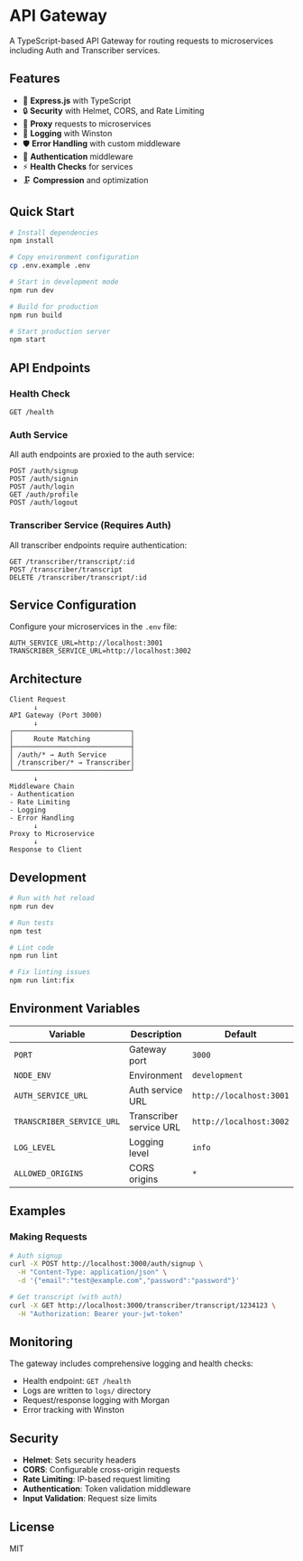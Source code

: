 # API Gateway

A TypeScript-based API Gateway for routing requests to microservices including Auth and Transcriber services.

## Features

- 🚀 **Express.js** with TypeScript
- 🔒 **Security** with Helmet, CORS, and Rate Limiting
- 🔄 **Proxy** requests to microservices
- 📝 **Logging** with Winston
- 🛡️ **Error Handling** with custom middleware
- 🔐 **Authentication** middleware
- ⚡ **Health Checks** for services
- 🗜️ **Compression** and optimization

## Quick Start

```bash
# Install dependencies
npm install

# Copy environment configuration
cp .env.example .env

# Start in development mode
npm run dev

# Build for production
npm run build

# Start production server
npm start
```

## API Endpoints

### Health Check
```
GET /health
```

### Auth Service
All auth endpoints are proxied to the auth service:
```
POST /auth/signup
POST /auth/signin
POST /auth/login
GET /auth/profile
POST /auth/logout
```

### Transcriber Service (Requires Auth)
All transcriber endpoints require authentication:
```
GET /transcriber/transcript/:id
POST /transcriber/transcript
DELETE /transcriber/transcript/:id
```

## Service Configuration

Configure your microservices in the `.env` file:

```env
AUTH_SERVICE_URL=http://localhost:3001
TRANSCRIBER_SERVICE_URL=http://localhost:3002
```

## Architecture

```
Client Request
      ↓
API Gateway (Port 3000)
      ↓
┌─────────────────────────────┐
│     Route Matching          │
├─────────────────────────────┤
│ /auth/* → Auth Service      │
│ /transcriber/* → Transcriber│
└─────────────────────────────┘
      ↓
Middleware Chain
- Authentication
- Rate Limiting  
- Logging
- Error Handling
      ↓
Proxy to Microservice
      ↓
Response to Client
```

## Development

```bash
# Run with hot reload
npm run dev

# Run tests
npm test

# Lint code
npm run lint

# Fix linting issues
npm run lint:fix
```

## Environment Variables

| Variable | Description | Default |
|----------|-------------|---------|
| `PORT` | Gateway port | `3000` |
| `NODE_ENV` | Environment | `development` |
| `AUTH_SERVICE_URL` | Auth service URL | `http://localhost:3001` |
| `TRANSCRIBER_SERVICE_URL` | Transcriber service URL | `http://localhost:3002` |
| `LOG_LEVEL` | Logging level | `info` |
| `ALLOWED_ORIGINS` | CORS origins | `*` |

## Examples

### Making Requests

```bash
# Auth signup
curl -X POST http://localhost:3000/auth/signup \
  -H "Content-Type: application/json" \
  -d '{"email":"test@example.com","password":"password"}'

# Get transcript (with auth)
curl -X GET http://localhost:3000/transcriber/transcript/1234123 \
  -H "Authorization: Bearer your-jwt-token"
```

## Monitoring

The gateway includes comprehensive logging and health checks:

- Health endpoint: `GET /health`
- Logs are written to `logs/` directory
- Request/response logging with Morgan
- Error tracking with Winston

## Security

- **Helmet**: Sets security headers
- **CORS**: Configurable cross-origin requests
- **Rate Limiting**: IP-based request limiting
- **Authentication**: Token validation middleware
- **Input Validation**: Request size limits

## License

MIT
